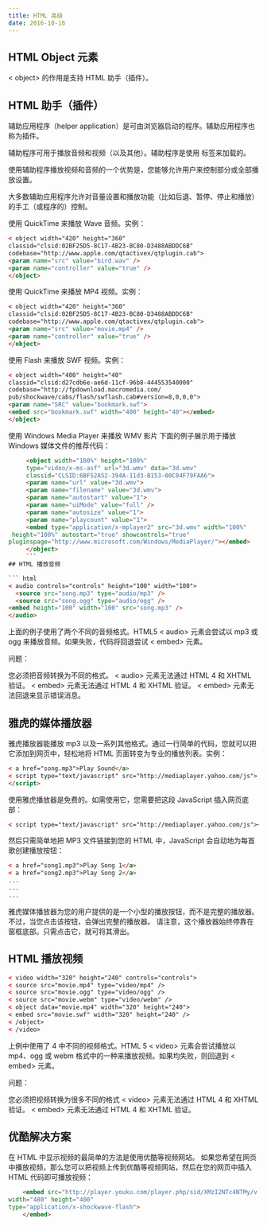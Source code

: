 ```yaml
---
title: HTML 高级
date: 2016-10-16
---
```


## HTML Object 元素

< object> 的作用是支持 HTML 助手（插件）。

## HTML 助手（插件）

辅助应用程序（helper application）是可由浏览器启动的程序。辅助应用程序也称为插件。

辅助程序可用于播放音频和视频（以及其他）。辅助程序是使用 标签来加载的。

使用辅助程序播放视频和音频的一个优势是，您能够允许用户来控制部分或全部播放设置。

大多数辅助应用程序允许对音量设置和播放功能（比如后退、暂停、停止和播放）的手工（或程序的）控制。

使用 QuickTime 来播放 Wave 音频。实例：

``` html
< object width="420" height="360"
classid="clsid:02BF25D5-8C17-4B23-BC80-D3488ABDDC6B"
codebase="http://www.apple.com/qtactivex/qtplugin.cab">
<param name="src" value="bird.wav" />
<param name="controller" value="true" />
</object>
``` 

使用 QuickTime 来播放 MP4 视频。实例：

``` html
< object width="420" height="360"
classid="clsid:02BF25D5-8C17-4B23-BC80-D3488ABDDC6B"
codebase="http://www.apple.com/qtactivex/qtplugin.cab">
<param name="src" value="movie.mp4" />
<param name="controller" value="true" />
</object>
``` 

使用 Flash 来播放 SWF 视频。实例：

``` html
< object width="400" height="40"
classid="clsid:d27cdb6e-ae6d-11cf-96b8-444553540000"
codebase="http://fpdownload.macromedia.com/
pub/shockwave/cabs/flash/swflash.cab#version=8,0,0,0">
<param name="SRC" value="bookmark.swf">
<embed src="bookmark.swf" width="400" height="40"></embed>
</object>
``` 

使用 Windows Media Player 来播放 WMV 影片
下面的例子展示用于播放 Windows 媒体文件的推荐代码：

``` html
     <object width="100%" height="100%"
     type="video/x-ms-asf" url="3d.wmv" data="3d.wmv"
     classid="CLSID:6BF52A52-394A-11d3-B153-00C04F79FAA6">
     <param name="url" value="3d.wmv">
     <param name="filename" value="3d.wmv">
     <param name="autostart" value="1">
     <param name="uiMode" value="full" />
     <param name="autosize" value="1">
     <param name="playcount" value="1">
     <embed type="application/x-mplayer2" src="3d.wmv" width="100%"
 height="100%" autostart="true" showcontrols="true" 
pluginspage="http://www.microsoft.com/Windows/MediaPlayer/"></embed>
     </object>
     ``` 
## HTML 播放音频

``` html
< audio controls="controls" height="100" width="100">
  <source src="song.mp3" type="audio/mp3" />
  <source src="song.ogg" type="audio/ogg" />
<embed height="100" width="100" src="song.mp3" />
</audio>
``` 

上面的例子使用了两个不同的音频格式。HTML5 < audio> 元素会尝试以 mp3 或 ogg 来播放音频。如果失败，代码将回退尝试 < embed> 元素。

问题：

您必须把音频转换为不同的格式。
< audio> 元素无法通过 HTML 4 和 XHTML 验证。
< embed> 元素无法通过 HTML 4 和 XHTML 验证。
< embed> 元素无法回退来显示错误消息。

## 雅虎的媒体播放器

雅虎播放器能播放 mp3 以及一系列其他格式。通过一行简单的代码，您就可以把它添加到网页中，轻松地将 HTML 页面转变为专业的播放列表。实例：

``` html
< a href="song.mp3">Play Sound</a>
< script type="text/javascript" src="http://mediaplayer.yahoo.com/js">
</script>
```

使用雅虎播放器是免费的。如需使用它，您需要把这段 JavaScript 插入网页底部：

``` html
< script type="text/javascript" src="http://mediaplayer.yahoo.com/js"></script>
```

然后只需简单地把 MP3 文件链接到您的 HTML 中，JavaScript 会自动地为每首歌创建播放按钮：

``` html
< a href="song1.mp3">Play Song 1</a>
< a href="song2.mp3">Play Song 2</a>
...
...
...
```

雅虎媒体播放器为您的用户提供的是一个小型的播放按钮，而不是完整的播放器。不过，当您点击该按钮，会弹出完整的播放器。
请注意，这个播放器始终停靠在窗框底部。只需点击它，就可将其滑出。

## HTML 播放视频

``` html
< video width="320" height="240" controls="controls">
< source src="movie.mp4" type="video/mp4" />
< source src="movie.ogg" type="video/ogg" />
< source src="movie.webm" type="video/webm" />
< object data="movie.mp4" width="320" height="240">
< embed src="movie.swf" width="320" height="240" />
< /object>
< /video>
``` 

上例中使用了 4 中不同的视频格式。HTML 5 < video> 元素会尝试播放以 mp4、ogg 或 webm 格式中的一种来播放视频。如果均失败，则回退到 < embed> 元素。

问题：

您必须把视频转换为很多不同的格式
< video> 元素无法通过 HTML 4 和 XHTML 验证。
< embed> 元素无法通过 HTML 4 和 XHTML 验证。

## 优酷解决方案

在 HTML 中显示视频的最简单的方法是使用优酷等视频网站。
如果您希望在网页中播放视频，那么您可以把视频上传到优酷等视频网站，然后在您的网页中插入 HTML 代码即可播放视频：

``` html
    <embed src="http://player.youku.com/player.php/sid/XMzI2NTc4NTMy/v.swf" 
width="480" height="400" 
type="application/x-shockwave-flash">
    </embed>
``` 